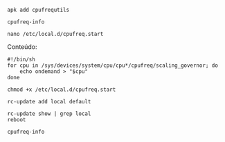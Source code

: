
```
apk add cpufrequtils
```

```
cpufreq-info
```

```
nano /etc/local.d/cpufreq.start
```

Conteúdo:
```
#!/bin/sh
for cpu in /sys/devices/system/cpu/cpu*/cpufreq/scaling_governor; do
    echo ondemand > "$cpu"
done
```

```
chmod +x /etc/local.d/cpufreq.start
```

```
rc-update add local default
```

```
rc-update show | grep local
reboot
```

```
cpufreq-info
```
